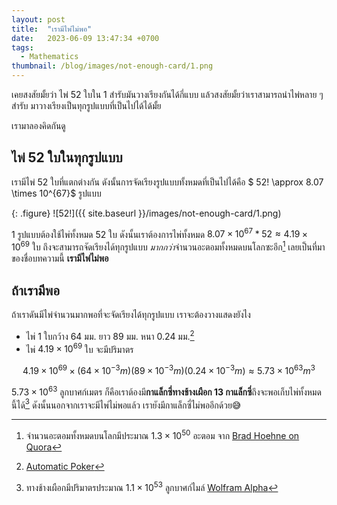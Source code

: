 ```yaml
---
layout: post
title:  "เรามีไพ่ไม่พอ"
date:   2023-06-09 13:47:34 +0700
tags:
  - Mathematics
thumbnail: /blog/images/not-enough-card/1.png
---
```


เคยสงสัยมั้ยว่า ไพ่ 52 ใบใน 1 สำรับมันวางเรียงกันได้กี่แบบ แล้วสงสัยมั้ยว่าเราสามารถนำไพ่หลาย ๆ สำรับ มาวางเรียงเป็นทุกรูปแบบที่เป็นไปได้ได้มั้ย

เรามาลองคิดกันดู

## ไพ่ 52 ใบในทุกรูปแบบ

เรามีไพ่ 52 ใบที่แตกต่างกัน ดังนั้นการจัดเรียงรูปแบบทั้งหมดที่เป็นไปได้คือ $ 52! \approx 8.07 \times 10^{67}$ รูปแบบ

{: .figure}
![52!]({{ site.baseurl }}/images/not-enough-card/1.png)

1 รูปแบบต้องใช้ไพ่ทั้งหมด 52 ใบ ดังนั้นเราต้องการไพ่ทั้งหมด $8.07 \times 10^{67} * 52 \approx 4.19 \times 10^{69}$ ใบ ถึงจะสามารถจัดเรียงได้ทุกรูปแบบ *มากกว่า*จำนวนอะตอมทั้งหมดบนโลกซะอีก[^1] เลยเป็นที่มาของชื่อบทความนี้ **เรามีไพ่ไม่พอ**

## ถ้าเรามีพอ

ถ้าเราดันมีไพ่จำนวนมากพอที่จะจัดเรียงได้ทุกรูปแบบ เราจะต้องวางแสดงยังไง

- ไพ่ 1 ใบกว้าง 64 มม. ยาว 89 มม. หนา 0.24 มม.[^2]
- ไพ่ $4.19 \times 10^{69}$ ใบ จะมีปริมาตร 

$$
4.19\times10^{69} \times (64\times10^{-3} m)(89\times10^{-3} m)(0.24\times10^{-3} m) \approx 5.73 \times 10^{63} m^3
$$

$5.73 \times 10^{63}$ ลูกบาศก์เมตร ก็คือเราต้องมี**กาแล็กซี่ทางช้างเผือก 13 กาแล็กซี่**ถึงจะพอเก็บไพ่ทั้งหมดนี้ได้[^3] ดังนั้นนอกจากเราจะมีไพ่ไม่พอแล้ว เรายังมีกาแล็กซี่ไม่พออีกด้วย😅


[^1]: จำนวนอะตอมทั้งหมดบนโลกมีประมาณ $1.3 \times 10^{50}$ อะตอม จาก [Brad Hoehne on Quora](https://qr.ae/pyCqnN)
[^2]: [Automatic Poker](https://automaticpoker.com/lifestyle/playing-card-dimensions-by-game-size-and-weight/#:~:text=Typical%20playing%20card%20dimensions%2D%20Standard,(grams%20per%20square%20meter).)
[^3]: ทางช้างเผือกมีปริมาตรประมาณ $1.1\times10^{53}$ ลูกบาศก์ไมล์ [Wolfram Alpha](https://www.wolframalpha.com/input?i=5.734%C3%9710%5E63+cubic+meters+)